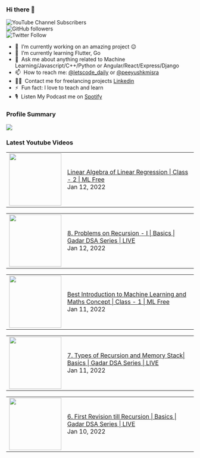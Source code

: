 ### Hi there 👋

![YouTube Channel Subscribers](https://img.shields.io/youtube/channel/subscribers/UCgmk1KXmrHXt_DO0kScyVmQ?style=social)  
![GitHub followers](https://img.shields.io/github/followers/misrapk?style=social)  
![Twitter Follow](https://img.shields.io/twitter/follow/peeyushkmisra?style=social)

- 🔭 &nbsp;I’m currently working on an amazing project :wink:
- 🌱 &nbsp;I’m currently learning Flutter, Go
- 💬 &nbsp;Ask me about anything related to Machine Learning/Javascript/C++/Python or Angular/React/Express/Django
- 📫 &nbsp;How to reach me: [@letscode_daily](https://www.instagram.com/letscode_daily/) or [@peeyushkmisra](https://www.instagram.com/peeyushkmisra/)
- 👨‍💻 &nbsp;Contact me for freelancing projects [Linkedin](https://www.linkedin.com/in/peeyushkmisra/)
- ⚡ &nbsp;Fun fact: I love to teach and learn
- 🎙 &nbsp;Listen My Podcast me on [Spotify](https://open.spotify.com/show/5HlTHA4yxnj56N1klajpQc)

### Profile Summary

![](https://github-profile-summary-cards.vercel.app/api/cards/profile-details?username=misrapk&theme=dracula)

### Latest Youtube Videos

<!-- YOUTUBE:START --><table><tr><td><a href="https://www.youtube.com/watch?v=5rg_Evhp-h8"><img width="140px" src="https://i.ytimg.com/vi/5rg_Evhp-h8/mqdefault.jpg"></a></td>
<td><a href="https://www.youtube.com/watch?v=5rg_Evhp-h8">Linear Algebra of Linear Regression | Class - 2 | ML Free</a><br/>Jan 12, 2022</td></tr></table>
<table><tr><td><a href="https://www.youtube.com/watch?v=ffrvrcsF8is"><img width="140px" src="https://i.ytimg.com/vi/ffrvrcsF8is/mqdefault.jpg"></a></td>
<td><a href="https://www.youtube.com/watch?v=ffrvrcsF8is">8. Problems on Recursion - I | Basics | Gadar DSA Series | LIVE</a><br/>Jan 12, 2022</td></tr></table>
<table><tr><td><a href="https://www.youtube.com/watch?v=0m3KsG6l2LA"><img width="140px" src="https://i.ytimg.com/vi/0m3KsG6l2LA/mqdefault.jpg"></a></td>
<td><a href="https://www.youtube.com/watch?v=0m3KsG6l2LA">Best Introduction to Machine Learning and Maths Concept | Class - 1 | ML Free</a><br/>Jan 11, 2022</td></tr></table>
<table><tr><td><a href="https://www.youtube.com/watch?v=pcGOj_x4KWo"><img width="140px" src="https://i.ytimg.com/vi/pcGOj_x4KWo/mqdefault.jpg"></a></td>
<td><a href="https://www.youtube.com/watch?v=pcGOj_x4KWo">7. Types of Recursion and Memory Stack| Basics | Gadar DSA Series | LIVE</a><br/>Jan 11, 2022</td></tr></table>
<table><tr><td><a href="https://www.youtube.com/watch?v=mBM3cwHUFw4"><img width="140px" src="https://i.ytimg.com/vi/mBM3cwHUFw4/mqdefault.jpg"></a></td>
<td><a href="https://www.youtube.com/watch?v=mBM3cwHUFw4">6. First Revision till Recursion | Basics | Gadar DSA Series | LIVE</a><br/>Jan 10, 2022</td></tr></table>
<!-- YOUTUBE:END -->
